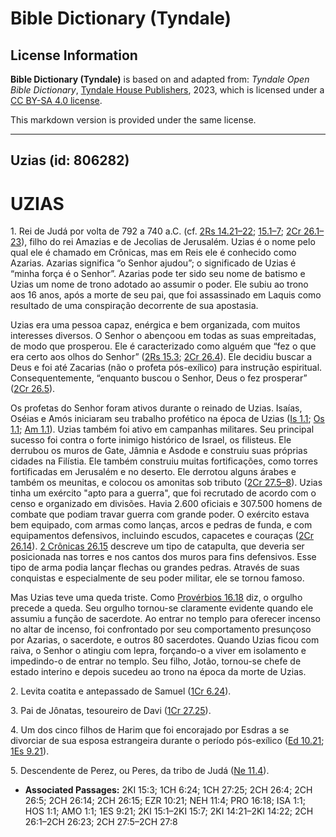 # Bible Dictionary (Tyndale)

## License Information

**Bible Dictionary (Tyndale)** is based on and adapted from: _Tyndale Open Bible Dictionary_, [Tyndale House Publishers](https://tyndaleopenresources.com/), 2023, which is licensed under a [CC BY-SA 4.0 license](https://creativecommons.org/licenses/by-sa/4.0/legalcode.en).

This markdown version is provided under the same license.



--------------------------------

## Uzias (id: 806282)

UZIAS
=====

1\. Rei de Judá por volta de 792 a 740 a.C. (cf. [2Rs 14\.21–22](https://ref.ly/2Kgs14:21-2Kgs14:22); [15\.1–7](https://ref.ly/2Kgs15:1-2Kgs15:7); [2Cr 26\.1–23](https://ref.ly/2Chr26:1-2Chr26:23)), filho do rei Amazias e de Jecolias de Jerusalém. Uzias é o nome pelo qual ele é chamado em Crônicas, mas em Reis ele é conhecido como Azarias. Azarias significa “o Senhor ajudou”; o significado de Uzias é “minha força é o Senhor”. Azarias pode ter sido seu nome de batismo e Uzias um nome de trono adotado ao assumir o poder. Ele subiu ao trono aos 16 anos, após a morte de seu pai, que foi assassinado em Laquis como resultado de uma conspiração decorrente de sua apostasia.

Uzias era uma pessoa capaz, enérgica e bem organizada, com muitos interesses diversos. O Senhor o abençoou em todas as suas empreitadas, de modo que prosperou. Ele é caracterizado como alguém que “fez o que era certo aos olhos do Senhor” ([2Rs 15\.3](https://ref.ly/2Kgs15:3); [2Cr 26\.4](https://ref.ly/2Chr26:4)). Ele decidiu buscar a Deus e foi até Zacarias (não o profeta pós\-exílico) para instrução espiritual. Consequentemente, “enquanto buscou o Senhor, Deus o fez prosperar” ([2Cr 26\.5](https://ref.ly/2Chr26:5)).

Os profetas do Senhor foram ativos durante o reinado de Uzias. Isaías, Oséias e Amós iniciaram seu trabalho profético na época de Uzias ([Is 1\.1](https://ref.ly/Isa1:1); [Os 1\.1](https://ref.ly/Hos1:1); [Am 1\.1](https://ref.ly/Amos1:1)). Uzias também foi ativo em campanhas militares. Seu principal sucesso foi contra o forte inimigo histórico de Israel, os filisteus. Ele derrubou os muros de Gate, Jâmnia e Asdode e construiu suas próprias cidades na Filístia. Ele também construiu muitas fortificações, como torres fortificadas em Jerusalém e no deserto. Ele derrotou alguns árabes e também os meunitas, e colocou os amonitas sob tributo ([2Cr 27\.5–8](https://ref.ly/2Chr27:5-2Chr27:8)). Uzias tinha um exército "apto para a guerra", que foi recrutado de acordo com o censo e organizado em divisões. Havia 2\.600 oficiais e 307\.500 homens de combate que podiam travar guerra com grande poder. O exército estava bem equipado, com armas como lanças, arcos e pedras de funda, e com equipamentos defensivos, incluindo escudos, capacetes e couraças ([2Cr 26\.14](https://ref.ly/2Chr26:14)). [2 Crônicas 26\.15](https://ref.ly/2Chr26:15) descreve um tipo de catapulta, que deveria ser posicionada nas torres e nos cantos dos muros para fins defensivos. Esse tipo de arma podia lançar flechas ou grandes pedras. Através de suas conquistas e especialmente de seu poder militar, ele se tornou famoso.

Mas Uzias teve uma queda triste. Como [Provérbios 16\.18](https://ref.ly/Prov16:18) diz, o orgulho precede a queda. Seu orgulho tornou\-se claramente evidente quando ele assumiu a função de sacerdote. Ao entrar no templo para oferecer incenso no altar de incenso, foi confrontado por seu comportamento presunçoso por Azarias, o sacerdote, e outros 80 sacerdotes. Quando Uzias ficou com raiva, o Senhor o atingiu com lepra, forçando\-o a viver em isolamento e impedindo\-o de entrar no templo. Seu filho, Jotão, tornou\-se chefe de estado interino e depois sucedeu ao trono na época da morte de Uzias.

2\. Levita coatita e antepassado de Samuel ([1Cr 6\.24](https://ref.ly/1Chr6:24)).

3\. Pai de Jônatas, tesoureiro de Davi ([1Cr 27\.25](https://ref.ly/1Chr27:25)).

4\. Um dos cinco filhos de Harim que foi encorajado por Esdras a se divorciar de sua esposa estrangeira durante o período pós\-exílico ([Ed 10\.21](https://ref.ly/Ezra10:21); [1Es 9\.21](https://ref.ly/1Esd9:21)).

5\. Descendente de Perez, ou Peres, da tribo de Judá ([Ne 11\.4](https://ref.ly/Neh11:4)).

* **Associated Passages:** 2KI 15:3; 1CH 6:24; 1CH 27:25; 2CH 26:4; 2CH 26:5; 2CH 26:14; 2CH 26:15; EZR 10:21; NEH 11:4; PRO 16:18; ISA 1:1; HOS 1:1; AMO 1:1; 1ES 9:21; 2KI 15:1–2KI 15:7; 2KI 14:21–2KI 14:22; 2CH 26:1–2CH 26:23; 2CH 27:5–2CH 27:8

